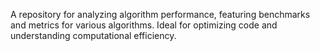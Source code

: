 A repository for analyzing algorithm performance, featuring benchmarks and metrics for various algorithms. Ideal for optimizing code and understanding computational efficiency.
